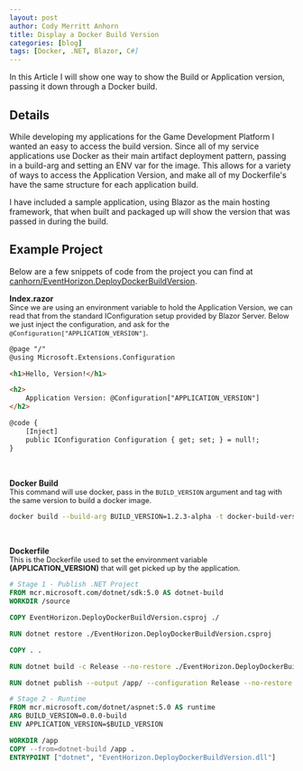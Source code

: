 ```yaml
---
layout: post
author: Cody Merritt Anhorn
title: Display a Docker Build Version
categories: [blog]
tags: [Docker, .NET, Blazor, C#]
---
```


In this Article I will show one way to show the Build or Application version, passing it down through a Docker build.

## Details

While developing my applications for the Game Development Platform I wanted an easy to access the build version. Since all of my service applications use Docker as their main artifact deployment pattern, passing in a build-arg and setting an ENV var for the image. This allows for a variety of ways to access the Application Version, and make all of my Dockerfile's have the same structure for each application build.

I have included a sample application, using Blazor as the main hosting framework, that when built and packaged up will show the version that was passed in during the build.

## Example Project

Below are a few snippets of code from the project you can find at <a href="https://github.com/canhorn/EventHorizon.DeployDockerBuildVersion" target="_blank">canhorn/EventHorizon.DeployDockerBuildVersion</a>.


**Index.razor**<br />
<span style="font-size: 0.8rem">
    Since we are using an environment variable to hold the Application Version, we can read that from the standard IConfiguration setup provided by Blazor Server. Below we just inject the configuration, and ask for the <code>@Configuration["APPLICATION_VERSION"]</code>.
</span>
~~~ html
@page "/"
@using Microsoft.Extensions.Configuration

<h1>Hello, Version!</h1>

<h2>
    Application Version: @Configuration["APPLICATION_VERSION"]
</h2>

@code {
    [Inject]
    public IConfiguration Configuration { get; set; } = null!;
}
~~~

<br />

**Docker Build**<br />
<span style="font-size: 0.8rem">
    This command will use docker, pass in the <code>BUILD_VERSION</code> argument and tag with the same version to build a docker image.
</span>
~~~ bash
docker build --build-arg BUILD_VERSION=1.2.3-alpha -t docker-build-version:1.2.3-alpha .
~~~

<br />

**Dockerfile**<br />
<span style="font-size: 0.8rem">
    This is the Dockerfile used to set the environment variable **(APPLICATION_VERSION)** that will get picked up by the application.
</span>
~~~ dockerfile
# Stage 1 - Publish .NET Project
FROM mcr.microsoft.com/dotnet/sdk:5.0 AS dotnet-build
WORKDIR /source

COPY EventHorizon.DeployDockerBuildVersion.csproj ./

RUN dotnet restore ./EventHorizon.DeployDockerBuildVersion.csproj

COPY . .

RUN dotnet build -c Release --no-restore ./EventHorizon.DeployDockerBuildVersion.csproj

RUN dotnet publish --output /app/ --configuration Release --no-restore --no-build ./EventHorizon.DeployDockerBuildVersion.csproj

# Stage 2 - Runtime
FROM mcr.microsoft.com/dotnet/aspnet:5.0 AS runtime
ARG BUILD_VERSION=0.0.0-build
ENV APPLICATION_VERSION=$BUILD_VERSION

WORKDIR /app
COPY --from=dotnet-build /app .
ENTRYPOINT ["dotnet", "EventHorizon.DeployDockerBuildVersion.dll"]
~~~


